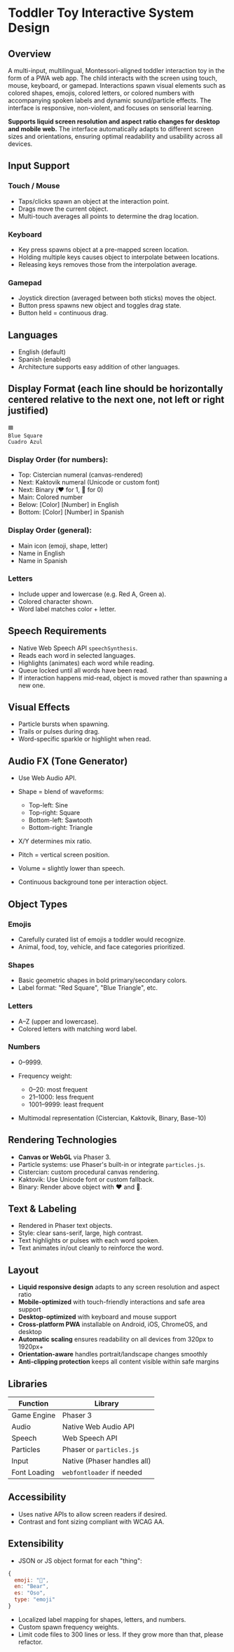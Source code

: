 # Toddler Toy Interactive System Design

## Overview

A multi-input, multilingual, Montessori-aligned toddler interaction toy in the form of a PWA web app. The child interacts with the screen using touch, mouse, keyboard, or gamepad. Interactions spawn visual elements such as colored shapes, emojis, colored letters, or colored numbers with accompanying spoken labels and dynamic sound/particle effects. The interface is responsive, non-violent, and focuses on sensorial learning.

**Supports liquid screen resolution and aspect ratio changes for desktop and mobile web.** The interface automatically adapts to different screen sizes and orientations, ensuring optimal readability and usability across all devices.

## Input Support

### Touch / Mouse

* Taps/clicks spawn an object at the interaction point.
* Drags move the current object.
* Multi-touch averages all points to determine the drag location.

### Keyboard

* Key press spawns object at a pre-mapped screen location.
* Holding multiple keys causes object to interpolate between locations.
* Releasing keys removes those from the interpolation average.

### Gamepad

* Joystick direction (averaged between both sticks) moves the object.
* Button press spawns new object and toggles drag state.
* Button held = continuous drag.

## Languages

* English (default)
* Spanish (enabled)
* Architecture supports easy addition of other languages.

## Display Format (each line should be horizontally centered relative to the next one, not left or right justified)

```
🟦
Blue Square
Cuadro Azul
```

### Display Order (for numbers):

* Top: Cistercian numeral (canvas-rendered)
* Next: Kaktovik numeral (Unicode or custom font)
* Next: Binary (❤️ for 1, 🤍 for 0)
* Main: Colored number
* Below: \[Color] \[Number] in English
* Bottom: \[Color] \[Number] in Spanish

### Display Order (general):

* Main icon (emoji, shape, letter)
* Name in English
* Name in Spanish

### Letters

* Include upper and lowercase (e.g. Red A, Green a).
* Colored character shown.
* Word label matches color + letter.

## Speech Requirements

* Native Web Speech API `speechSynthesis`.
* Reads each word in selected languages.
* Highlights (animates) each word while reading.
* Queue locked until all words have been read.
* If interaction happens mid-read, object is moved rather than spawning a new one.

## Visual Effects

* Particle bursts when spawning.
* Trails or pulses during drag.
* Word-specific sparkle or highlight when read.

## Audio FX (Tone Generator)

* Use Web Audio API.
* Shape = blend of waveforms:

  * Top-left: Sine
  * Top-right: Square
  * Bottom-left: Sawtooth
  * Bottom-right: Triangle
* X/Y determines mix ratio.
* Pitch = vertical screen position.
* Volume = slightly lower than speech.
* Continuous background tone per interaction object.

## Object Types

### Emojis

* Carefully curated list of emojis a toddler would recognize.
* Animal, food, toy, vehicle, and face categories prioritized.

### Shapes

* Basic geometric shapes in bold primary/secondary colors.
* Label format: "Red Square", "Blue Triangle", etc.

### Letters

* A–Z (upper and lowercase).
* Colored letters with matching word label.

### Numbers

* 0–9999.
* Frequency weight:

  * 0–20: most frequent
  * 21–1000: less frequent
  * 1001–9999: least frequent
* Multimodal representation (Cistercian, Kaktovik, Binary, Base-10)

## Rendering Technologies

* **Canvas or WebGL** via Phaser 3.
* Particle systems: use Phaser's built-in or integrate `particles.js`.
* Cistercian: custom procedural canvas rendering.
* Kaktovik: Use Unicode font or custom fallback.
* Binary: Render above object with ❤️ and 🤍.

## Text & Labeling

* Rendered in Phaser text objects.
* Style: clear sans-serif, large, high contrast.
* Text highlights or pulses with each word spoken.
* Text animates in/out cleanly to reinforce the word.

## Layout

* **Liquid responsive design** adapts to any screen resolution and aspect ratio
* **Mobile-optimized** with touch-friendly interactions and safe area support
* **Desktop-optimized** with keyboard and mouse support
* **Cross-platform PWA** installable on Android, iOS, ChromeOS, and desktop
* **Automatic scaling** ensures readability on all devices from 320px to 1920px+
* **Orientation-aware** handles portrait/landscape changes smoothly
* **Anti-clipping protection** keeps all content visible within safe margins

## Libraries

| Function     | Library                     |
| ------------ | --------------------------- |
| Game Engine  | Phaser 3                    |
| Audio        | Native Web Audio API        |
| Speech       | Web Speech API              |
| Particles    | Phaser or `particles.js`    |
| Input        | Native (Phaser handles all) |
| Font Loading | `webfontloader` if needed   |

## Accessibility

* Uses native APIs to allow screen readers if desired.
* Contrast and font sizing compliant with WCAG AA.

## Extensibility

* JSON or JS object format for each "thing":

```js
{
  emoji: "🐻",
  en: "Bear",
  es: "Oso",
  type: "emoji"
}
```

* Localized label mapping for shapes, letters, and numbers.
* Custom spawn frequency weights.
* Limit code files to 300 lines or less. If they grow more than that, please refactor.


